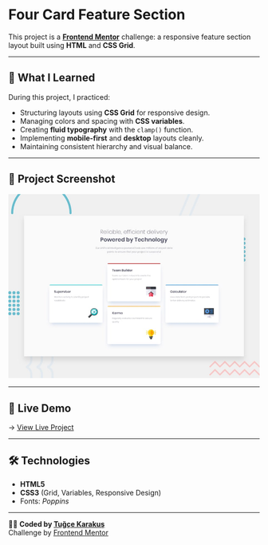 # Four Card Feature Section

This project is a **[Frontend Mentor](https://www.frontendmentor.io)** challenge: a responsive feature section layout built using **HTML** and **CSS Grid**.

---

## 🌟 What I Learned

During this project, I practiced:

- Structuring layouts using **CSS Grid** for responsive design.  
- Managing colors and spacing with **CSS variables**.  
- Creating **fluid typography** with the `clamp()` function.  
- Implementing **mobile-first** and **desktop** layouts cleanly.  
- Maintaining consistent hierarchy and visual balance.

---

## 📸 Project Screenshot

![Project Screenshot](images/desktop-preview.jpg)

---

## 🚀 Live Demo

→ [View Live Project](https://fourcarddfeaturesection.netlify.app/)

---

## 🛠️ Technologies

- **HTML5**
- **CSS3** (Grid, Variables, Responsive Design)
- Fonts: *Poppins*

---

👩‍💻 **Coded by [Tuğçe Karakuş](https://github.com/tugcekarakuss)**  
Challenge by [Frontend Mentor](https://www.frontendmentor.io)
